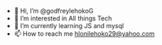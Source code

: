 - 👋 Hi, I’m @godfreylehokoG
- 👀 I’m interested in All things Tech
- 🌱 I’m currently learning JS and mysql
- 📫 How to reach me hlonilehoko29@yahoo.com

<!---
godfreylehokoG/godfreylehokoG is a ✨ special ✨ repository because its `README.md` (this file) appears on your GitHub profile.
You can click the Preview link to take a look at your changes.
--->
